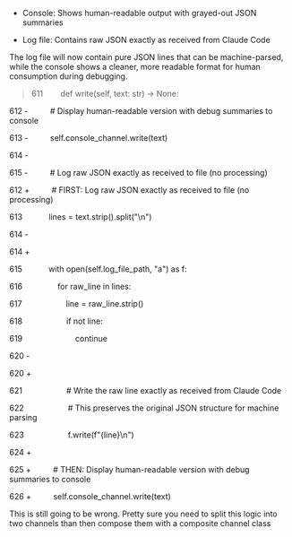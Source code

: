 - Console: Shows human-readable output with grayed-out JSON summaries

- Log file: Contains raw JSON exactly as received from Claude Code

The log file will now contain pure JSON lines that can be machine-parsed, while the console shows a cleaner, more readable format for human consumption during debugging.

> 611        def write(self, text: str) -> None:

612 -          # Display human-readable version with debug summaries to console

613 -          self.console_channel.write(text)

614 -

615 -          # Log raw JSON exactly as received to file (no processing)

612 +          # FIRST: Log raw JSON exactly as received to file (no processing)

613            lines = text.strip().split("\n")

614 -

614 +

615            with open(self.log_file_path, "a") as f:

616                for raw_line in lines:

617                    line = raw_line.strip()

618                    if not line:

619                        continue

620 -

620 +

621                    # Write the raw line exactly as received from Claude Code

622                    # This preserves the original JSON structure for machine parsing

623                    f.write(f"{line}\n")

624 +

625 +          # THEN: Display human-readable version with debug summaries to console

626 +          self.console_channel.write(text)

This is still going to be wrong. Pretty sure you need to split this logic into two channels than then compose them with a composite channel class